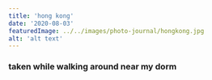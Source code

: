 ```yaml
---
title: 'hong kong'
date: '2020-08-03'
featuredImage: ../../images/photo-journal/hongkong.jpg
alt: 'alt text'
---
```


### taken while walking around near my dorm
